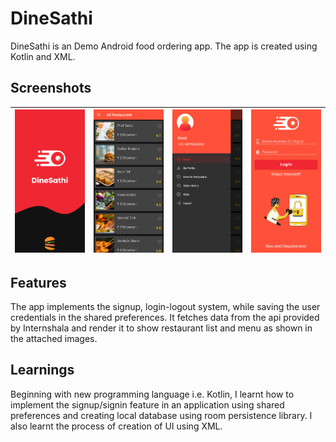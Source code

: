 # DineSathi

DineSathi is an Demo Android food ordering app. The app is created using Kotlin and XML.

## Screenshots

| ![screenshot](https://github.com/iAryanK/DineSathi/blob/main/screenshots/Screenshot_20230926_202847_DineSathi.jpg) | ![screenshot](https://github.com/iAryanK/DineSathi/blob/main/screenshots/Screenshot_20230926_202910_DineSathi.jpg)  | ![screenshot](https://github.com/iAryanK/DineSathi/blob/main/screenshots/Screenshot_20230926_202944_DineSathi.jpg)  | ![screenshot](https://github.com/iAryanK/DineSathi/blob/main/screenshots/Screenshot_20230926_202957_DineSathi.jpg)  | 
| -------------------------- | -------------------------- | -------------------------- | -------------------------- |

## Features

The app implements the signup, login-logout system, while saving the user credentials in the shared preferences.
It fetches data from the api provided by Internshala and render it to show restaurant list and menu as shown in the attached images.

## Learnings

Beginning with new programming language i.e. Kotlin, I learnt how to implement the signup/signin feature in an application using shared preferences and creating local database using room persistence library.
I also learnt the process of creation of UI using XML.